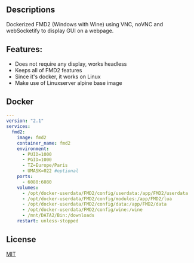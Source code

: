 ## Descriptions

Dockerized FMD2 (Windows with Wine) using VNC, noVNC and webSocketify to display GUI on a webpage.

## Features:
* Does not require any display, works headless
* Keeps all of FMD2 features
* Since it's docker, it works on Linux
* Make use of Linuxserver alpine base image

## Docker
```yaml
---
version: "2.1"
services:
  fmd2:
    image: fmd2
    container_name: fmd2
    environment:
      - PUID=1000
      - PGID=1000
      - TZ=Europe/Paris
      - UMASK=022 #optional
    ports:
      - 6080:6080
    volumes:
      - /opt/docker-userdata/FMD2/config/userdata:/app/FMD2/userdata
      - /opt/docker-userdata/FMD2/config/modules:/app/FMD2/lua
      - /opt/docker-userdata/FMD2/config/data:/app/FMD2/data
      - /opt/docker-userdata/FMD2/config/wine:/wine
      - /mnt/DATA2/Bin:/downloads
    restart: unless-stopped
```

## License
[MIT](https://choosealicense.com/licenses/mit/)

